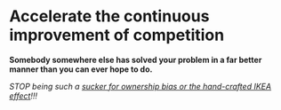 # Accelerate the continuous improvement of competition

**Somebody somewhere else has solved your problem in a far better manner than you can ever hope to do.** 

*STOP being such a [sucker for ownership bias or the hand-crafted IKEA effect](https://g.co/gemini/share/bfdb0c20a7ec)!!!*

